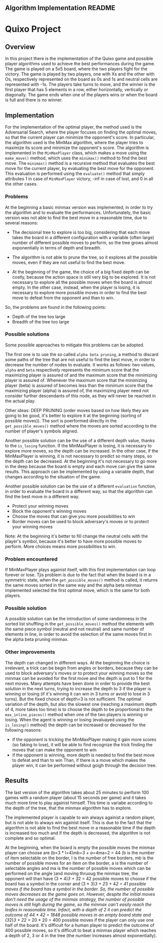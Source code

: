 ## Algorithm Implementation README

# Quixo Project

## Overview

In this project there is the implementation of the Quixo game and possible player algorithms used to achieve the best performances during the game. The game is played on a 5x5 board, where the two players fight for the victory. The game is played by two players, one with Xs and the other with Os, respectively represented on the board as 0s and 1s and neutral cells are represented with -1s. The players take turns to move, and the winner is the first player that has 5 elements in a row, either horizontally, vertically or diagonally. The game ends when one of the players wins or when the board is full and there is no winner.

## Implementation
For the implementation of the optimal player, the method used is the Adversarial Search, where the player focuses on finding the optimal moves, so that the current player can minimize the opponent's score. In particular, the algorithm used is the MinMax algorithm, where the player tries to maximize its score and minimize the opponent's score. The algorithm is implemented in the `MinMaxPlayer` class, which makes a move using the `make_move()` method, which uses the `minimax()` method to find the best move. The `minimax()` method is a recursive method that evaluates the best move for the current player, by evaluating the best move for the opponent. This evaluation is performed using the `evaluate()` method that simply attributes 1 in case of `MinMaxPlayer` victory, -inf in case of lost, and 0 in all the other cases.

### Problems
At the beginning a basic minmax version was implemented, in order to try the algorithm and to evaluate the performances. Unfortunately, the basic version was not able to find the best move in a reasonable time, due to several reasons:

* The decisional tree to explore is too big, considering that each move takes the board in a different configuration with a variable (often large) number of different possible moves to perform, so the tree grows almost exponentially in terms of depth and breadth.

* The algorithm is not able to prune the tree, so it explores all the possible moves, even if they are not useful to find the best move.

* At the beginning of the game, the choice of a big fixed depth can be costly, because the action space is still very big to be explored. It is not necessary to explore all the possible moves when the board is almost empty. In the other case, instead, when the player is losing, it is necessary to explore more possible moves in order to find the best move to defeat from the opponent and than to win.

So, the problems are found in the following points:

* Depth of the tree too large
* Breadth of the tree too large


### Possible solutions
Some possible approaches to mitigate this problems can be adopted.

The first one is to use the so called `alpha beta pruning`, a method to discard some paths of the tree that are not useful to find the best move, in order to decrease the number of nodes to evaluate. It works as follows: two values, `alpha` and `beta` respectively represents the minimum score that the maximizing player is assured of and the maximum score that the minimizing player is assured of. Whenever the maximum score that the minimizing player (beta) is assured of becomes less than the minimum score that the maximizing player (alpha) is assured of, the maximizing player need not consider further descendants of this node, as they will never be reached in the actual play.

Other ideas: DEEP PRUNING (order moves based on how likely they are going to be good, it's better to explore it at the beginning (sorting of possible moves)). The sort is poerformed directly in the `get_possible_moves()` method where the moves are sorted according to the number of player's symbols aligned.

Another possible solution can be the use of a different depth value, thanks to the `is_losing` function. If the MinMaxPlayer is losing, it is necessary to explore more moves, so the depth can be increased. In the other case, if the MinMaxPlayer is winning, it is not necessary to predict so many steps, so the depth can be decreased. At the beginning it's not necessary to go more in the deep because the board is empty and each move can give the same results. This approach can be implemented by using a variable depth, that changes according to the situation of the game.

Another possible solution can be the use of a different `evaluation` function, in order to evaluate the board in a different way, so that the algorithm can find the best move in a different way.
* Protect your winning moves
* Block the opponent's winning moves
* Choose the moves that can give you more possibilities to win
* Border moves can be used to block adversary's moves or to protect your winning moves


Note: At the beginning it's better to fill change the neutral cells with the player's symbol, because it's better to have more possible moves to perform. More choices means more possibilities to win.

### Problem encountered
If MinMaxPlayer plays againist itself, with this first implementation can loop forever or lose. Tjis problem is due to the fact that when the board is in a symmetric state, when the `get_possible_moves()` method is called, it returns the same moves sorted in the same way and the alpha beta minmax implemented selected the first optimal move, which is the same for both players.

### Possible solution
A possible solution can be the introduction of some randomness in the sorted list shuffling in the `get_possible_moves()` method the elements with the same piece symbol (neutral and not neutral) and same number of elements in line, in order to avoid the selection of the same moves first in the alpha beta pruning minmax. 

### Other improvements
The depth can changed in different ways. At the beginning the choice is irrelevant, a trick can be begin from angles or borders, because they can be used to block adversary's moves or to protect your winning moves so the minmax can be avoided for the first move and the depth is put to 1 for the next moves. Many attempts have been done in order to provide the best solution in the next turns, trying to increase the depth to 3 if the player is winning or losing (if it's winning it can win in 3 turns or avoid to lose in 3 turns). But the fixed choice of depth=3 is not sufficient. The optimal variation of the depth, but also the slowest one (reaching a maximum depth of 4, more takes too time) is to choose the depth to be proportional to the `max_inline_pieces()` method when one of the two players is winning or losing. When the agent is winning or losing (evaluayed using the `is_losing()` method) the depth can be increased or decreased for the following reasons:
* if the opponent is tricking the MinMaxPlayer making it gain more scores (so faking to lose), it will be able to find recognize the trick finding the moves that can make the opponent to win
* if the opponent is winning, more depth is needed to find the best move to defeat and than to win
Than, if there is a move which makes the player win, it can be performed without goigh through the decision tree.

<!-- 
Potrei anche provare a salvare da qualche parte dei pezzi di albero se possono essere riciclati => Non utile perche se vado piu in profondita non posso riutilizzare i pezzi di albero gia esplorati.
 -->

## Results

The last version of the algorithm takes about 25 minutes to perform 100 games with a random player (about 15 seconds per game) and it takes much more time to play againist himself. This time is variabe according to the depth of the tree, that the minmax algorithm has to explore.

The implemented player is capable to win always againist a random player, but is not able to always win againist itself. This is due to the fact that the algorithm is not able to find the best move in a reasonable time if the depth is increased too much and if the depth is decreased, the algorithm is not complete and so optimal.

<!-- Mettere i calcoli di quante mosse riesco a predirre (al massimo o minimo, quindi a inizio e fine gioco, quando ci sono pochi -1) così da dire quanto dovrebbe essere bravo un giocatore umano per poter battere il mio minmax. Il mio minmax non é imbattibile, ma difficile da battere andando in profondità fino a un certo livello -->

At the beginning, when the board is empty the possible moves the minmax player can choose are (b=3 * l=4)*mb=3 + a=4*ma=2 = 44 (b is the number of item selectable on the border, l is the number of free borders, mb is the number of possible moves for an item on the border, a is the number of selectable angles and ma is the number of possible moves which can be performed on the angle )and moving thruoug the minmax tree, the opponent will than have (3 * 4)*3 + 3*2 = 42 possible moves to choose if the board has a symbol in the corner and (3 * 3)*3 + 2*3 + 4*2 = 41 possible moves if the board has a symbol in the border. So, the number of possible moves decreases as the game goes on. However, despite the initial moves don't need the usage of the minmax strategy, the number of possible moves is still high during the game, so  the minmax can't easily reach the leafes in reasonable time. Infact, with a depth of 2 it can predict the outcome of 44 * 42 = 1848 possible moves in an empty board state and (3*2)*3 + 2*2 = 20 * 20 = 400 possible moves if the player can only use one half of the board. It's difficult for a human player to predict the outcome of 400 possible moves, so it's difficult to beat a minmax player which reaches a depth of 2, 3 or 4 in the tree (the number increases almost exponentially).